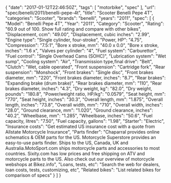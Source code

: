 {
    "date": "2017-01-12T22:46:50Z",
    "tags": [
        "motorbike",
        "spec"
    ],
    "url": "spec\/benelli\/2011\/benelli-pepe-4t",
    "title": "Scooter Benelli Pepe 4T",
    "categories": "Scooter",
    "brands": "benelli",
    "years": "2011",
    "spec": [
        {
            "Model": "Benelli Pepe 4T",
            "Year": "2011",
            "Category": "Scooter",
            "Rating": "60.9 out of 100. Show full rating and compare with other bikes",
            "Displacement, ccm": "49.00",
            "Displacement, cubic inches": "2.99",
            "Engine type": "Single cylinder, four-stroke",
            "Power, HP": "4.75",
            "Compression": "7.5:1",
            "Bore x stroke, mm": "40.0 x 0.0",
            "Bore x stroke, inches": "1.6 x",
            "Valves per cylinder": "4",
            "Fuel system": "Carburettor",
            "Fuel control": "Single Overhead Cams (SOHC)",
            "Lubrication system": "Wet sump",
            "Cooling system": "Air",
            "Transmission type,final drive": "Belt",
            "Clutch": "Wet, cable operated",
            "Front suspension": "Cartridge fork",
            "Rear suspension": "Monshock",
            "Front brakes": "Single disc",
            "Front brakes diameter, mm": "220",
            "Front brakes diameter, inches": "8.7",
            "Rear brakes": "Expanding brake (drum brake)",
            "Rear brakes diameter, mm": "110",
            "Rear brakes diameter, inches": "4.3",
            "Dry weight, kg": "82.0",
            "Dry weight, pounds": "180.8",
            "Power\/weight ratio, HP\/kg": "0.0579",
            "Seat height, mm": "770",
            "Seat height, inches": "30.3",
            "Overall length, mm": "1.875",
            "Overall length, inches": "73.8",
            "Overall width, mm": "710",
            "Overall width, inches": "28.0",
            "Ground clearance, mm": "1.020",
            "Ground clearance, inches": "40.2",
            "Wheelbase, mm": "1.285",
            "Wheelbase, inches": "50.6",
            "Fuel capacity, litres": "7.50",
            "Fuel capacity, gallons": "1.98",
            "Starter": "Electric",
            "Insurance costs": "Get estimated US insurance cost with a quote from Allstate Motorcycle Insurance",
            "Parts finder": "Chaparral provides online schematics & OEM parts for the US.   Motorcycle Superstore provides an easy-to-use parts finder. Ships to the US, Canada, UK and Australia.MotoSport.com ships motorcycle parts and accessories to most countries.    Sixity.com has low prices and free shipping on ATV and motorcycle parts to the US. Also check out our overview of motorcycle webshops at Bikez.info",
            "Loans, tests, etc": "Search the web for dealers, loan costs, tests, customizing, etc",
            "Related bikes": "List related bikes for comparison of specs"
        }
    ]
}